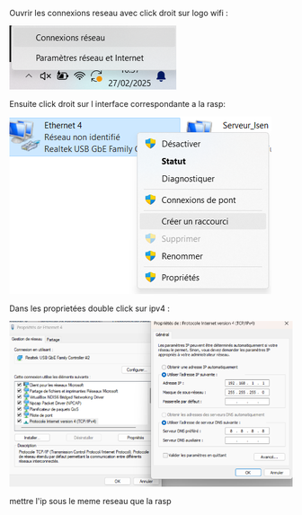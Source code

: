 Ouvrir les connexions reseau avec click droit sur logo wifi  : 

![coucou](./assets/ssh_config1.png)

Ensuite click droit sur l interface correspondante a la rasp:

![coucou](./assets/ssh_config2.png)

Dans les proprietées double click sur ipv4 :

![coucou](./assets/ssh_config3.png)

mettre l'ip sous le meme reseau que la rasp

